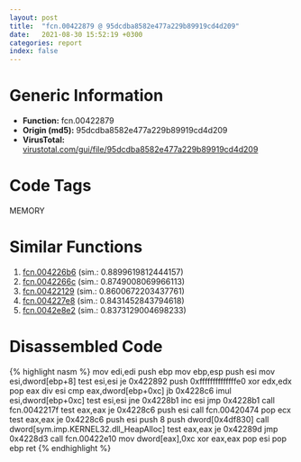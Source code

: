 ```yaml
---
layout: post
title:  "fcn.00422879 @ 95dcdba8582e477a229b89919cd4d209"
date:   2021-08-30 15:52:19 +0300
categories: report
index: false
---
```


# Generic Information
- **Function:** fcn.00422879
- **Origin (md5):** 95dcdba8582e477a229b89919cd4d209
- **VirusTotal:** [virustotal.com/gui/file/95dcdba8582e477a229b89919cd4d209][virustotal_ref]

# Code Tags
<span class="tag" id="MEMORY">MEMORY</span>


# Similar Functions

1. [fcn.004226b6][similar_1_ref] (sim.: 0.8899619812444157)
2. [fcn.0042266c][similar_2_ref] (sim.: 0.8749008069966113)
3. [fcn.00422129][similar_3_ref] (sim.: 0.8600672203437761)
4. [fcn.004227e8][similar_4_ref] (sim.: 0.8431452843794618)
5. [fcn.0042e8e2][similar_5_ref] (sim.: 0.8373129004698233)


# Disassembled Code

{% highlight nasm %}
mov edi,edi
push ebp
mov ebp,esp
push esi
mov esi,dword[ebp+8]
test esi,esi
je 0x422892
push 0xffffffffffffffe0
xor edx,edx
pop eax
div esi
cmp eax,dword[ebp+0xc]
jb 0x4228c6
imul esi,dword[ebp+0xc]
test esi,esi
jne 0x4228b1
inc esi
jmp 0x4228b1
call fcn.0042217f
test eax,eax
je 0x4228c6
push esi
call fcn.00420474
pop ecx
test eax,eax
je 0x4228c6
push esi
push 8
push dword[0x4df830]
call dword[sym.imp.KERNEL32.dll_HeapAlloc]
test eax,eax
je 0x42289d
jmp 0x4228d3
call fcn.00422e10
mov dword[eax],0xc
xor eax,eax
pop esi
pop ebp
ret 
{% endhighlight %}


[similar_1_ref]: /report/fcn.004226b6@562a66888a24b489b80e1943b2f95b1e
[similar_2_ref]: /report/fcn.0042266c@9e9e09e44e48901b1c3d0f12f9fa9c06
[similar_3_ref]: /report/fcn.00422129@d32515577b2cd57bf3dd6c5e3c37e219
[similar_4_ref]: /report/fcn.004227e8@95dcdba8582e477a229b89919cd4d209
[similar_5_ref]: /report/fcn.0042e8e2@d50bcea10641ce5b9a5d746273df8a0a
[virustotal_ref]: https://www.virustotal.com/gui/file/95dcdba8582e477a229b89919cd4d209